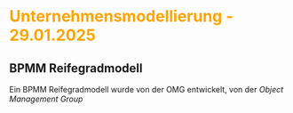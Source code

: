 # <font color = "orange">Unternehmensmodellierung - 29.01.2025</font>
## BPMM Reifegradmodell
Ein BPMM Reifegradmodell wurde von der OMG entwickelt, von der *Object Management Group*
